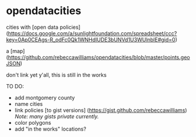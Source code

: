 opendatacities
==============

cities with [open data policies] (https://docs.google.com/a/sunlightfoundation.com/spreadsheet/ccc?key=0Ap0CEAgs-R_odFc0Qk1WNHdIUDE3bUNVd1U3WUlnblE#gid=0)

a [map] (https://github.com/rebeccawilliams/opendatacities/blob/master/points.geoJSON)

don't link yet y'all, this is still in the works 

TO DO:  

+ add montgomery county  
+ name cities  
+ link policies [to gist versions] (https://gist.github.com/rebeccawilliams) _Note: many gists private currently._
+ color polygons  
+ add "in the works" locations?  
